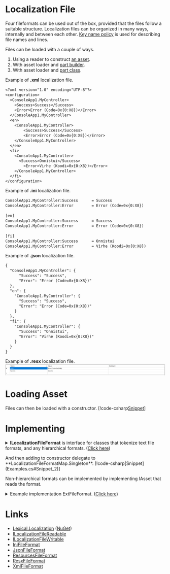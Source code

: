 ﻿# Localization File
Four fileformats can be used out of the box, provided that the files follow a suitable structure.
Localization files can be organized in many ways, internally and between each other. 
[Key name policy](../IAssetKeyNamePolicy/) is used for describing file names and lines.

Files can be loaded with a couple of ways.
1. Using a reader to construct [an asset](#loading-asset).
2. With asset loader and [part builder](../IAssetLoader/PartBuilder/index.md).
3. With asset loader and [part class](../IAssetLoader/PartClasses/index.md#file-strings).

Example of **.xml** localization file.
```
<?xml version="1.0" encoding="UTF-8"?>
<configuration>
  <ConsoleApp1.MyController>
    <Success>Success</Success>
    <Error>Error (Code=0x{0:X8})</Error>
  </ConsoleApp1.MyController>
  <en>
    <ConsoleApp1.MyController>
        <Success>Success</Success>
        <Error>Error (Code=0x{0:X8})</Error>
    </ConsoleApp1.MyController>
  </en>
  <fi>
    <ConsoleApp1.MyController>
      <Success>Onnistui</Success>
        <Error>Virhe (Koodi=0x{0:X8})</Error>
    </ConsoleApp1.MyController>
  </fi>
</configuration>
```

Example of **.ini** localization file.
```none
ConsoleApp1.MyController:Success      = Success
ConsoleApp1.MyController:Error        = Error (Code=0x{0:X8})

[en]
ConsoleApp1.MyController:Success      = Success
ConsoleApp1.MyController:Error        = Error (Code=0x{0:X8})

[fi]
ConsoleApp1.MyController:Success      = Onnistui
ConsoleApp1.MyController:Error        = Virhe (Koodi=0x{0:X8})
```

Example of **.json** localization file.
```
{
  "ConsoleApp1.MyController": {
      "Success": "Success",
      "Error": "Error (Code=0x{0:X8})"
  },
  "en": {
    "ConsoleApp1.MyController": {
      "Success": "Success",
      "Error": "Error (Code=0x{0:X8})"
    }
  },
  "fi": {
    "ConsoleApp1.MyController": {
      "Success": "Onnistui",
      "Error": "Virhe (Koodi=0x{0:X8})"
    }
  }
}
```

Example of **.resx** localization file.
![resx](img1.png)

# Loading Asset
Files can then be loaded with a constructor.
[!code-csharp[Snippet](Examples.cs#Snippet_1)]

# Implementing
<details>
  <summary><b>ILocalizationFileFormat</b> is interface for classes that tokenize text file formats, and any hierarchical formats. (<u>Click here</u>)</summary>
[!code-csharp[Snippet](../../Lexical.Localization//LocalizationFile/ILocalizationFileFormat.cs#ILocalizationFileReader)]
</details>

<p/>
And then adding to constructor delegate to **LocalizationFileFormatMap.Singleton**.
[!code-csharp[Snippet](Examples.cs#Snippet_2)]

Non-hierarchical formats can be implemented by implementing IAsset that reads the format.	

<details>
  <summary>Example implementation ExtFileFormat. (<u>Click here</u>)</summary>
[!code-csharp[Snippet](Examples.cs#Snippet_3)]
</details>

# Links
* [Lexical.Localization](https://github.com/tagcode/Lexical.Localization/tree/master/Lexical.Localization) ([NuGet](https://www.nuget.org/packages/Lexical.Localization/))
 * [ILocalizationFileReadable](https://github.com/tagcode/Lexical.Localization/blob/master/Lexical.Localization/LocalizationFile/ILocalizationFileReadable.cs)
 * [ILocalizationFileWritable](https://github.com/tagcode/Lexical.Localization/blob/master/Lexical.Localization/LocalizationFile/ILocalizationFileWritable.cs)
 * [IniFileFormat](https://github.com/tagcode/Lexical.Localization/blob/master/Lexical.Localization/LocalizationFile/IniFileFormat.cs)
 * [JsonFileFormat](https://github.com/tagcode/Lexical.Localization/blob/master/Lexical.Localization/LocalizationFile/JsonFileFormat.cs)
 * [ResourcesFileFormat](https://github.com/tagcode/Lexical.Localization/blob/master/Lexical.Localization/LocalizationFile/ResourcesFileFormat.cs)
 * [ResxFileFormat](https://github.com/tagcode/Lexical.Localization/blob/master/Lexical.Localization/LocalizationFile/ResxFileFormat.cs)
 * [XmlFileFormat](https://github.com/tagcode/Lexical.Localization/blob/master/Lexical.Localization/LocalizationFile/XmlFileFormat.cs)
